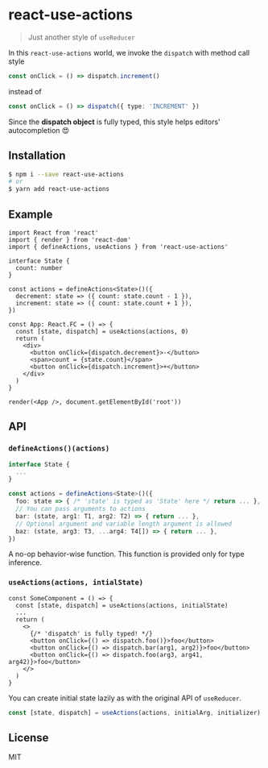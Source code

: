 # react-use-actions

> Just another style of `useReducer`

In this `react-use-actions` world, we invoke the `dispatch` with method call style

```ts
const onClick = () => dispatch.increment()
```

instead of

```ts
const onClick = () => dispatch({ type: 'INCREMENT' })
```

Since the **dispatch object** is fully typed, this style helps editors' autocompletion :heart_eyes:

## Installation

```sh
$ npm i --save react-use-actions
# or
$ yarn add react-use-actions
```

## Example

```tsx
import React from 'react'
import { render } from 'react-dom'
import { defineActions, useActions } from 'react-use-actions'

interface State {
  count: number
}

const actions = defineActions<State>()({
  decrement: state => ({ count: state.count - 1 }),
  increment: state => ({ count: state.count + 1 }),
})

const App: React.FC = () => {
  const [state, dispatch] = useActions(actions, 0)
  return (
    <div>
      <button onClick={dispatch.decrement}>-</button>
      <span>count = {state.count}</span>
      <button onClick={dispatch.increment}>+</button>
    </div>
  )
}

render(<App />, document.getElementById('root'))
```

## API

### `defineActions()(actions)`

```ts
interface State {
  ...
}

const actions = defineActions<State>()({
  foo: state => { /* 'state' is typed as 'State' here */ return ... },
  // You can pass arguments to actions
  bar: (state, arg1: T1, arg2: T2) => { return ... },
  // Optional argument and variable length argument is allowed
  baz: (state, arg3: T3, ...arg4: T4[]) => { return ... },
})
```

A no-op behavior-wise function. This function is provided only for type inference.

### `useActions(actions, intialState)`

```tsx
const SomeComponent = () => {
  const [state, dispatch] = useActions(actions, initialState)
  ...
  return (
    <>
      {/* 'dispatch' is fully typed! */}
      <button onClick={() => dispatch.foo()}>foo</button>
      <button onClick={() => dispatch.bar(arg1, arg2)}>foo</button>
      <button onClick={() => dispatch.foo(arg3, arg41, arg42)}>foo</button>
    </>
  )
}
```

You can create initial state lazily as with the original API of `useReducer`.

```ts
const [state, dispatch] = useActions(actions, initialArg, initializer)
```

## License

MIT
